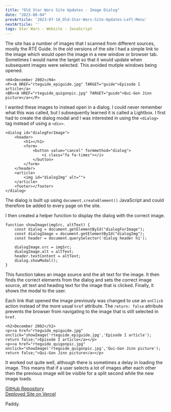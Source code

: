 ```yaml
---
title: "Old Star Wars Site Updates - Image Dialog"
date: "2023-08-04"
prevArticle: '2023-07-18_Old-Star-Wars-Site-Updates-Left-Menu'
nextArticle: ''
tags: Star Wars - Website - JavaScript
---
```

The site has a number of images that I scanned from different sources, mostly the RTÉ Guide. In the old versions of the site I had a simple link to the image which would open the image in a new window or browser tab. Sometimes I would name the target so that it would update when subsequent images were selected. This avoided mutiple windows being opened.
```
<H4>December 2002</H4>
<P><A HREF="rteguide_epiguide.jpg" TARGET="guide">Episode I article</a>
<BR><A HREF="rteguide_quigonpic.jpg" TARGET="guide">Qui-Gon Jinn picture</a></P>
```
I wanted these images to instead open in a dialog. I could never remember what this was called, but I subsequently learned it is called a Lightbox. I first had to create the dialog modal and I was interested in using the ```<dialog>``` tag instead of using a ```<div>```.

```
<dialog id="dialogForImage">
    <header>
        <h1></h1>
        <form>
            <button value="cancel" formmethod="dialog">
                <i class="fa fa-times"></i>
            </button>
        </form>
    </header>
    <article>
        <img id="dialogImg" alt="">
    </article>
    <footer></footer>
</dialog>
```
The dialog is built up using ```document.createElement()``` JavaScript and could therefore be added to every page on the site.

I then created a helper function to display the dialog with the correct image. 

```
function showImage(imgSrc, altText) {
    const dialog = document.getElementById("dialogForImage");
    const dialogImage = document.getElementById("dialogImg");
    const header = document.querySelector('dialog header h1');

    dialogImage.src = imgSrc;
    dialogImage.alt = altText;
    header.textContent = altText;
    dialog.showModal();
}
```
This function takes an image source and the alt text for the image. It then finds the correct elements from the dialog and sets the correct image source, alt text and heading text for the image that is clicked. Finally, it shows the modal to the user.

Each link that opened the image previously was changed to use an ```onClick``` action instead of the more usual ```href``` attribute. The ```return: false``` attribute prevents the browser from navigating to the image that is still selected in ```href```.

```
<h2>December 2002</h2>
<p><a href="rteguide_epiguide.jpg" onclick="showImage('rteguide_epiguide.jpg','Episode I article'); return false;">Episode I article</a></p>
<p><a href="rteguide_quigonpic.jpg" onclick="showImage('rteguide_quigonpic.jpg','Qui-Gon Jinn picture'); return false;">Qui-Gon Jinn picture</a></p>
```
It worked out quite well, although there is sometimes a delay in loading the image. This means that if a user selects a lot of images after each other then the previous image will be visible for a split second while the new image loads.

[GitHub Repository](https://github.com/paddyfed/OldStarWarsSite)  
[Deployed Site on Vercel](https://old-star-wars-site.vercel.app/)

Paddy.